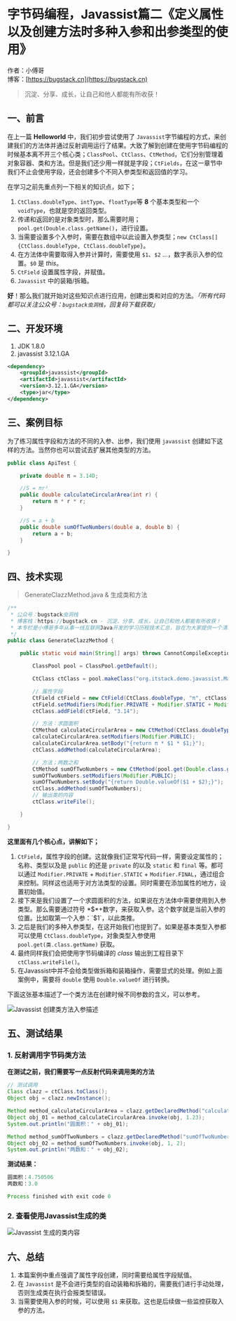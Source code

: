 # 字节码编程，Javassist篇二《定义属性以及创建方法时多种入参和出参类型的使用》

作者：小傅哥
<br/>博客：[https://bugstack.cn](https://bugstack.cn)

>沉淀、分享、成长，让自己和他人都能有所收获！

## 一、前言

在上一篇 **Helloworld** 中，我们初步尝试使用了 `Javassist`字节编程的方式，来创建我们的方法体并通过反射调用运行了结果。大致了解到创建在使用字节码编程的时候基本离不开三个核心类；`ClassPool`、`CtClass`、`CtMethod`，它们分别管理着对象容器、类和方法。但是我们还少用一样就是字段；`CtFields`，在这一章节中我们不止会使用字段，还会创建多个不同入参类型和返回值的学习。

在学习之前先重点列一下相关的知识点，如下；
1. `CtClass.doubleType`、`intType`、`floatType`等 **8** 个基本类型和一个`voidType`，也就是空的返回类型。
2. 传递和返回的是对象类型时，那么需要时用；`pool.get(Double.class.getName()`，进行设置。
3. 当需要设置多个入参时，需要在数组中以此设置入参类型；`new CtClass[]{CtClass.doubleType, CtClass.doubleType}`。
4. 在方法体中需要取得入参并计算时，需要使用 `$1`、`$2` ...，数字表示入参的位置。`$0` 是 *this*。
5. `CtField` 设置属性字段，并赋值。
6. `Javassist` 中的装箱/拆箱。

**好**！那么我们就开始对这些知识点进行应用，创建出类和对应的方法。*「所有代码都可以关注公众号：`bugstack虫洞栈`，回复码下载获取」*

## 二、开发环境

1. JDK 1.8.0
2. javassist 3.12.1.GA

```xml
<dependency>
    <groupId>javassist</groupId>
    <artifactId>javassist</artifactId>
    <version>3.12.1.GA</version>
    <type>jar</type>
</dependency>
```

## 三、案例目标

为了练习属性字段和方法的不同的入参、出参，我们使用 `javassist` 创建如下这样的方法。当然你也可以尝试去扩展其他类型的方法。

```java
public class ApiTest {

    private double π = 3.14D;

    //S = πr²
    public double calculateCircularArea(int r) {
        return π * r * r;
    }

    //S = a + b
    public double sumOfTwoNumbers(double a, double b) {
        return a + b;
    }

}
```

## 四、技术实现

>GenerateClazzMethod.java & 生成类和方法

```java
/**
 * 公众号：bugstack虫洞栈
 * 博客栈：https://bugstack.cn - 沉淀、分享、成长，让自己和他人都能有所收获！
 * 本专栏是小傅哥多年从事一线互联网Java开发的学习历程技术汇总，旨在为大家提供一个清晰详细的学习教程，侧重点更倾向编写Java核心内容。如果能为您提供帮助，请给予支持(关注、点赞、分享)！
 */
public class GenerateClazzMethod {

    public static void main(String[] args) throws CannotCompileException, NotFoundException, IOException, IllegalAccessException, InstantiationException, NoSuchMethodException, InvocationTargetException {

        ClassPool pool = ClassPool.getDefault();

        CtClass ctClass = pool.makeClass("org.itstack.demo.javassist.MathUtil");

        // 属性字段
        CtField ctField = new CtField(CtClass.doubleType, "π", ctClass);
        ctField.setModifiers(Modifier.PRIVATE + Modifier.STATIC + Modifier.FINAL);
        ctClass.addField(ctField, "3.14");

        // 方法：求圆面积
        CtMethod calculateCircularArea = new CtMethod(CtClass.doubleType, "calculateCircularArea", new CtClass[]{CtClass.doubleType}, ctClass);
        calculateCircularArea.setModifiers(Modifier.PUBLIC);
        calculateCircularArea.setBody("{return π * $1 * $1;}");
        ctClass.addMethod(calculateCircularArea);

        // 方法；两数之和
        CtMethod sumOfTwoNumbers = new CtMethod(pool.get(Double.class.getName()), "sumOfTwoNumbers", new CtClass[]{CtClass.doubleType, CtClass.doubleType}, ctClass);
        sumOfTwoNumbers.setModifiers(Modifier.PUBLIC);
        sumOfTwoNumbers.setBody("{return Double.valueOf($1 + $2);}");
        ctClass.addMethod(sumOfTwoNumbers);
        // 输出类的内容
        ctClass.writeFile();

    }

}

```

**这里面有几个核心点，讲解如下；**
1. `CtField`，属性字段的创建。这就像我们正常写代码一样，需要设定属性的；名称、类型以及是 `public` 的还是 `private` 的以及 `static` 和 `final` 等。都可以通过 `Modifier.PRIVATE` + `Modifier.STATIC` + `Modifier.FINAL`，通过组合来控制。同样这也适用于对方法类型的设置。同时需要在添加属性的地方，设置初始值。
2. 接下来是我们设置了一个求圆面积的方法，如果说在方法体中需要使用到入参类型。那么需要通过符号 *$*+数字，来获取入参。这个数字就是当前入参的位置。比如取第一个入参：`$1`，以此类推。
3. 之后是我们的多种入参类型，在这开始我们也提到了。如果是基本类型入参都可以使用 `CtClass.doubleType`，对象类型入参使用 `pool.get(类.class.getName)` 获取。
4. 最终同样我们会把使用字节码编译的 *class* 输出到工程目录下 `ctClass.writeFile()`。
5. 在Javassist中并不会给类型做拆箱和装箱操作，需要显式的处理。例如上面案例中，需要将 `double` 使用 `Double.valueOf` 进行转换。

下面这张基本描述了一个类方法在创建时候不同参数的含义，可以参考。

![Javassist 创建类方法入参描述](https://bugstack.cn/assets/images/2020/itstack-demo-bytecode-1-02-1.png)

## 五、测试结果

### 1. 反射调用字节码类方法

**在测试之前，我们需要写一点反射代码来调用类的方法**

```java
// 测试调用
Class clazz = ctClass.toClass();
Object obj = clazz.newInstance();

Method method_calculateCircularArea = clazz.getDeclaredMethod("calculateCircularArea", double.class);
Object obj_01 = method_calculateCircularArea.invoke(obj, 1.23);
System.out.println("圆面积：" + obj_01);

Method method_sumOfTwoNumbers = clazz.getDeclaredMethod("sumOfTwoNumbers", double.class, double.class);
Object obj_02 = method_sumOfTwoNumbers.invoke(obj, 1, 2);
System.out.println("两数和：" + obj_02);
```

**测试结果：**

```java
圆面积：4.750506
两数和：3.0

Process finished with exit code 0
```

### 2. 查看使用Javassist生成的类

![Javassist 生成的类内容](https://bugstack.cn/assets/images/2020/itstack-demo-bytecode-1-02-2.png)

## 六、总结

1. 本篇案例中重点强调了属性字段创建，同时需要给属性字段赋值。
2. 在 `Javassist` 是不会进行类型的自动装箱和拆箱的，需要我们进行手动处理，否则生成类在执行会报类型错误。
3. 当需要使用入参的时候，可以使用 `$1` 来获取。这也是后续做一些监控获取入参的方法。